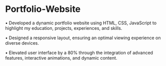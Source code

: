 # Portfolio-Website

• Developed a dynamic portfolio website using HTML, CSS, JavaScript to highlight my education, projects, experiences, and skills.

• Designed a responsive layout, ensuring an optimal viewing experience on diverse devices.

• Elevated user interface by a 80% through the integration of advanced features, interactive animations, and dynamic content.
